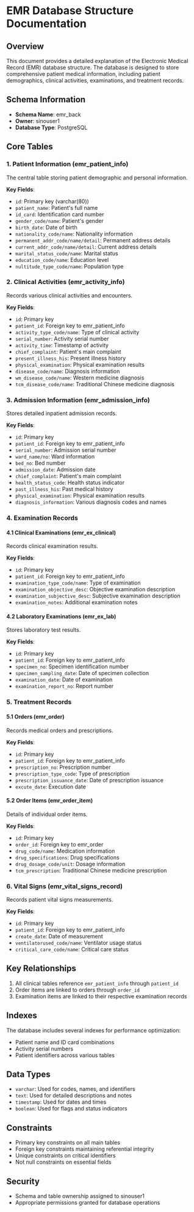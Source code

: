 # EMR Database Structure Documentation

## Overview
This document provides a detailed explanation of the Electronic Medical Record (EMR) database structure. The database is designed to store comprehensive patient medical information, including patient demographics, clinical activities, examinations, and treatment records.

## Schema Information
- **Schema Name**: emr_back
- **Owner**: sinouser1
- **Database Type**: PostgreSQL

## Core Tables

### 1. Patient Information (emr_patient_info)
The central table storing patient demographic and personal information.

**Key Fields**:
- `id`: Primary key (varchar(80))
- `patient_name`: Patient's full name
- `id_card`: Identification card number
- `gender_code/name`: Patient's gender
- `birth_date`: Date of birth
- `nationality_code/name`: Nationality information
- `permanent_addr_code/name/detail`: Permanent address details
- `current_addr_code/name/detail`: Current address details
- `marital_status_code/name`: Marital status
- `education_code/name`: Education level
- `nultitude_type_code/name`: Population type

### 2. Clinical Activities (emr_activity_info)
Records various clinical activities and encounters.

**Key Fields**:
- `id`: Primary key
- `patient_id`: Foreign key to emr_patient_info
- `activity_type_code/name`: Type of clinical activity
- `serial_number`: Activity serial number
- `activity_time`: Timestamp of activity
- `chief_complaint`: Patient's main complaint
- `present_illness_his`: Present illness history
- `physical_examination`: Physical examination results
- `disease_code/name`: Diagnosis information
- `wm_disease_code/name`: Western medicine diagnosis
- `tcm_disease_code/name`: Traditional Chinese medicine diagnosis

### 3. Admission Information (emr_admission_info)
Stores detailed inpatient admission records.

**Key Fields**:
- `id`: Primary key
- `patient_id`: Foreign key to emr_patient_info
- `serial_number`: Admission serial number
- `ward_name/no`: Ward information
- `bed_no`: Bed number
- `admission_date`: Admission date
- `chief_complaint`: Patient's main complaint
- `health_status_code`: Health status indicator
- `past_illness_his`: Past medical history
- `physical_examination`: Physical examination results
- `diagnosis_information`: Various diagnosis codes and names

### 4. Examination Records
#### 4.1 Clinical Examinations (emr_ex_clinical)
Records clinical examination results.

**Key Fields**:
- `id`: Primary key
- `patient_id`: Foreign key to emr_patient_info
- `examination_type_code/name`: Type of examination
- `examination_objective_desc`: Objective examination description
- `examination_subjective_desc`: Subjective examination description
- `examination_notes`: Additional examination notes

#### 4.2 Laboratory Examinations (emr_ex_lab)
Stores laboratory test results.

**Key Fields**:
- `id`: Primary key
- `patient_id`: Foreign key to emr_patient_info
- `specimen_no`: Specimen identification number
- `specimen_sampling_date`: Date of specimen collection
- `examination_date`: Date of examination
- `examination_report_no`: Report number

### 5. Treatment Records
#### 5.1 Orders (emr_order)
Records medical orders and prescriptions.

**Key Fields**:
- `id`: Primary key
- `patient_id`: Foreign key to emr_patient_info
- `prescription_no`: Prescription number
- `prescription_type_code`: Type of prescription
- `prescription_issuance_date`: Date of prescription issuance
- `excute_date`: Execution date

#### 5.2 Order Items (emr_order_item)
Details of individual order items.

**Key Fields**:
- `id`: Primary key
- `order_id`: Foreign key to emr_order
- `drug_code/name`: Medication information
- `drug_specifications`: Drug specifications
- `drug_dosage_code/unit`: Dosage information
- `tcm_prescription`: Traditional Chinese medicine prescription

### 6. Vital Signs (emr_vital_signs_record)
Records patient vital signs measurements.

**Key Fields**:
- `id`: Primary key
- `patient_id`: Foreign key to emr_patient_info
- `create_date`: Date of measurement
- `ventilatorused_code/name`: Ventilator usage status
- `critical_care_code/name`: Critical care status

## Key Relationships
1. All clinical tables reference `emr_patient_info` through `patient_id`
2. Order items are linked to orders through `order_id`
3. Examination items are linked to their respective examination records

## Indexes
The database includes several indexes for performance optimization:
- Patient name and ID card combinations
- Activity serial numbers
- Patient identifiers across various tables

## Data Types
- `varchar`: Used for codes, names, and identifiers
- `text`: Used for detailed descriptions and notes
- `timestamp`: Used for dates and times
- `boolean`: Used for flags and status indicators

## Constraints
- Primary key constraints on all main tables
- Foreign key constraints maintaining referential integrity
- Unique constraints on critical identifiers
- Not null constraints on essential fields

## Security
- Schema and table ownership assigned to sinouser1
- Appropriate permissions granted for database operations

